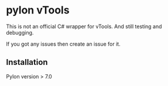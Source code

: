# pylon vTools
This is not an official C# wrapper for vTools. And still testing and debugging.

If you got any issues then create an issue for it.

## Installation

Pylon version > 7.0
